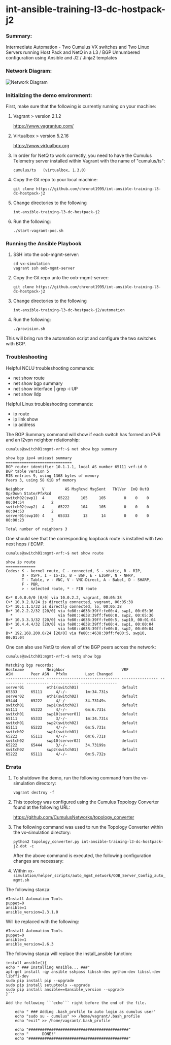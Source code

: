 # int-ansible-training-l3-dc-hostpack-j2

### Summary:

Intermediate Automation - Two Cumulus VX switches and Two Linux Servers running Host Pack and NetQ in a L3 / BGP Unnumbered configuration using Ansible and J2 / Jinja2 templates

### Network Diagram:

![Network Diagram](https://github.com/chronot1995/int-ansible-training-l3-dc-hostpack-j2/blob/master/documentation/int-ansible-training-l3-dc-hostpack-j2.png)

### Initializing the demo environment:

First, make sure that the following is currently running on your machine:

1. Vagrant > version 2.1.2

    https://www.vagrantup.com/

2. Virtualbox > version 5.2.16

    https://www.virtualbox.org

3. In order for NetQ to work correctly, you need to have the Cumulus Telemetry server installed within Vagrant with the name of "cumulus/ts":

   ```cumulus/ts   (virtualbox, 1.3.0)```

4. Copy the Git repo to your local machine:

    ```git clone https://github.com/chronot1995/int-ansible-training-l3-dc-hostpack-j2```

5. Change directories to the following

    ```int-ansible-training-l3-dc-hostpack-j2```

6. Run the following:

    ```./start-vagrant-poc.sh```

### Running the Ansible Playbook

1. SSH into the oob-mgmt-server:

    ```cd vx-simulation```   
    ```vagrant ssh oob-mgmt-server```

2. Copy the Git repo unto the oob-mgmt-server:

    ```git clone https://github.com/chronot1995/int-ansible-training-l3-dc-hostpack-j2```

3. Change directories to the following

    ```int-ansible-training-l3-dc-hostpack-j2/automation```

4. Run the following:

    ```./provision.sh```

This will bring run the automation script and configure the two switches with BGP.

### Troubleshooting

Helpful NCLU troubleshooting commands:

- net show route
- net show bgp summary
- net show interface | grep -i UP
- net show lldp

Helpful Linux troubleshooting commands:

- ip route
- ip link show
- ip address <interface>

The BGP Summary command will show if each switch has formed an IPv6 and an l2vpn neighbor relationship:

```
cumulus@switch01:mgmt-vrf:~$ net show bgp summary

show bgp ipv4 unicast summary
=============================
BGP router identifier 10.1.1.1, local AS number 65111 vrf-id 0
BGP table version 5
RIB entries 9, using 1368 bytes of memory
Peers 3, using 58 KiB of memory

Neighbor        V         AS MsgRcvd MsgSent   TblVer  InQ OutQ  Up/Down State/PfxRcd
switch02(swp1)  4      65222     105     105        0    0    0 00:04:54            2
switch02(swp2)  4      65222     104     105        0    0    0 00:04:53            2
server01(swp10) 4      65333      13      14        0    0    0 00:00:23            3

Total number of neighbors 3
```

One should see that the corresponding loopback route is installed with two next hops / ECMP.

```
cumulus@switch01:mgmt-vrf:~$ net show route

show ip route
=============
Codes: K - kernel route, C - connected, S - static, R - RIP,
       O - OSPF, I - IS-IS, B - BGP, E - EIGRP, N - NHRP,
       T - Table, v - VNC, V - VNC-Direct, A - Babel, D - SHARP,
       F - PBR,
       > - selected route, * - FIB route

K>* 0.0.0.0/0 [0/0] via 10.0.2.2, vagrant, 00:05:38
C>* 10.0.2.0/24 is directly connected, vagrant, 00:05:38
C>* 10.1.1.1/32 is directly connected, lo, 00:05:38
B>* 10.2.2.2/32 [20/0] via fe80::4638:39ff:fe00:4, swp1, 00:05:36
  *                    via fe80::4638:39ff:fe00:8, swp2, 00:05:36
B>* 10.3.3.3/32 [20/0] via fe80::4638:39ff:fe00:5, swp10, 00:01:04
B>* 10.4.4.4/32 [20/0] via fe80::4638:39ff:fe00:4, swp1, 00:00:04
  *                    via fe80::4638:39ff:fe00:8, swp2, 00:00:04
B>* 192.168.200.0/24 [20/0] via fe80::4638:39ff:fe00:5, swp10, 00:01:04
```

One can also use NetQ to view all of the BGP peers across the network:

```
cumulus@switch01:mgmt-vrf:~$ netq show bgp

Matching bgp records:
Hostname          Neighbor                         VRF              ASN        Peer ASN   PfxRx        Last Changed
----------------- -------------------------------- ---------------- ---------- ---------- ------------ ----------------
server01          eth1(switch01)                   default          65333      65111      4/-/-        1m:34.731s
server02          eth1(switch02)                   default          65444      65222      4/-/-        34.73149s
switch01          swp1(switch02)                   default          65111      65222      4/-/-        6m:6.731s
switch01          swp10(server01)                  default          65111      65333      3/-/-        1m:34.731s
switch01          swp2(switch02)                   default          65111      65222      4/-/-        6m:5.731s
switch02          swp1(switch01)                   default          65222      65111      4/-/-        6m:6.731s
switch02          swp10(server02)                  default          65222      65444      3/-/-        34.73199s
switch02          swp2(switch01)                   default          65222      65111      4/-/-        6m:5.732s
```

### Errata

1. To shutdown the demo, run the following command from the vx-simulation directory:

    ```vagrant destroy -f```

2. This topology was configured using the Cumulus Topology Converter found at the following URL:

    https://github.com/CumulusNetworks/topology_converter

3. The following command was used to run the Topology Converter within the vx-simulation directory:

    ```python2 topology_converter.py int-ansible-training-l3-dc-hostpack-j2.dot -c```

    After the above command is executed, the following configuration changes are necessary:

4. Within ```vx-simulation/helper_scripts/auto_mgmt_network/OOB_Server_Config_auto_mgmt.sh```

The following stanza:

    #Install Automation Tools
    puppet=0
    ansible=1
    ansible_version=2.3.1.0

Will be replaced with the following:

    #Install Automation Tools
    puppet=0
    ansible=1
    ansible_version=2.6.3

The following stanza will replace the install_ansible function:

```
install_ansible(){
echo " ### Installing Ansible... ###"
apt-get install -qy ansible sshpass libssh-dev python-dev libssl-dev libffi-dev
sudo pip install pip --upgrade
sudo pip install setuptools --upgrade
sudo pip install ansible==$ansible_version --upgrade
}```

Add the following ```echo``` right before the end of the file.

    echo " ### Adding .bash_profile to auto login as cumulus user"
    echo "sudo su - cumulus" >> /home/vagrant/.bash_profile
    echo "exit" >> /home/vagrant/.bash_profile

    echo "############################################"
    echo "      DONE!"
    echo "############################################"
